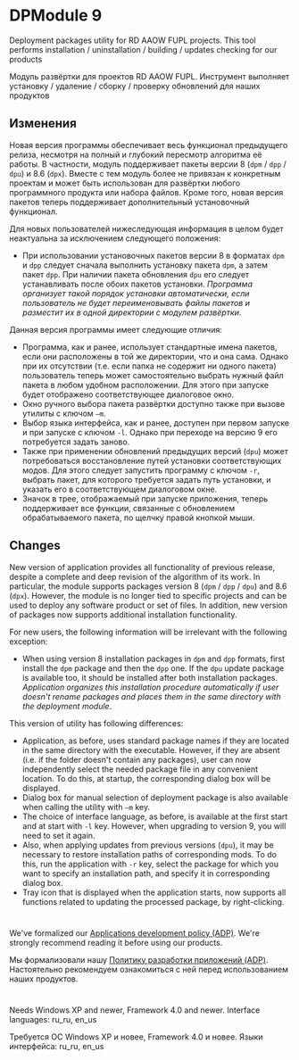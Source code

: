 ﻿# DPModule 9

Deployment packages utility for RD AAOW FUPL projects. This tool performs installation / uninstallation / building / updates checking for our products

Модуль развёртки для проектов RD AAOW FUPL. Инструмент выполняет установку / удаление / сборку / проверку обновлений для наших продуктов

## Изменения

Новая версия программы обеспечивает весь функционал предыдущего релиза, несмотря на полный и глубокий пересмотр алгоритма её работы. В частности, модуль поддерживает пакеты версии 8 (```dpm``` / ```dpp``` / ```dpu```) и 8.6 (```dpx```). Вместе с тем модуль более не привязан к конкретным проектам и может быть использован для развёртки любого программного продукта или набора файлов. Кроме того, новая версия пакетов теперь поддерживает дополнительный установочный функционал.

Для новых пользователей нижеследующая информация в целом будет неактуальна за исключением следующего положения:

- При использовании установочных пакетов версии 8 в форматах ```dpm``` и ```dpp``` следует сначала выполнить установку пакета ```dpm```, а затем пакет ```dpp```. При наличии пакета обновления ```dpu``` его следует устанавливать после обоих пакетов установки. _Программа организует такой порядок установки автоматически, если пользователь не будет переименовывать файлы пакетов и разместит их в одной директории с модулем развёртки_.

Данная версия программы имеет следующие отличия:

- Программа, как и ранее, использует стандартные имена пакетов, если они расположены в той же директории, что и она сама. Однако при их отсутствии (т.е. если папка не содержит ни одного пакета) пользователь теперь может самостоятельно выбрать нужный файл пакета в любом удобном расположении. Для этого при запуске будет отображено соответствующее диалоговое окно.
- Окно ручного выбора пакета развёртки доступно также при вызове утилиты с ключом ```–m```.
- Выбор языка интерфейса, как и ранее, доступен при первом запуске и при запуске с ключом ```-l```. Однако при переходе на версию 9 его потребуется задать заново.
- Также при применении обновлений предыдущих версий (```dpu```) может потребоваться восстановление путей установки соответствующих модов. Для этого следует запустить программу с ключом ```-r```, выбрать пакет, для которого требуется задать путь установки, и указать его в соответствующем диалоговом окне.
- Значок в трее, отображаемый при запуске приложения, теперь поддерживает все функции, связанные с обновлением обрабатываемого пакета, по щелчку правой кнопкой мыши.

## Changes

New version of application provides all functionality of previous release, despite a complete and deep revision of the algorithm of its work. In particular, the module supports packages version 8 (```dpm``` / ```dpp``` / ```dpu```) and 8.6 (```dpx```). However, the module is no longer tied to specific projects and can be used to deploy any software product or set of files. In addition, new version of packages now supports additional installation functionality.

For new users, the following information will be irrelevant with the following exception:

- When using version 8 installation packages in ```dpm``` and ```dpp``` formats, first install the ```dpm``` package and then the ```dpp``` one. If the ```dpu``` update package is available too, it should be installed after both installation packages. _Application organizes this installation procedure automatically if user doesn't rename packages and places them in the same directory with the deployment module_.

This version of utility has following differences:

- Application, as before, uses standard package names if they are located in the same directory with the executable. However, if they are absent (i.e. if the folder doesn't contain any packages), user can now independently select the needed package file in any convenient location. To do this, at startup, the corresponding dialog box will be displayed.
- Dialog box for manual selection of deployment package is also available when calling the utility with ```–m``` key.
- The choice of interface language, as before, is available at the first start and at start with ```-l``` key. However, when upgrading to version 9, you will need to set it again.
- Also, when applying updates from previous versions (```dpu```), it may be necessary to restore installation paths of corresponding mods. To do this, run the application with ```-r``` key, select the package for which you want to specify an installation path, and specify it in corresponding dialog box.
- Tray icon that is displayed when the application starts, now supports all functions related to updating the processed package, by right-clicking.

#

We've formalized our [Applications development policy (ADP)](https://vk.com/@rdaaow_fupl-adp).
We're strongly recommend reading it before using our products.

Мы формализовали нашу [Политику разработки приложений (ADP)](https://vk.com/@rdaaow_fupl-adp).
Настоятельно рекомендуем ознакомиться с ней перед использованием наших продуктов.

#

Needs Windows XP and newer, Framework 4.0 and newer. Interface languages: ru_ru, en_us

Требуется ОС Windows XP и новее, Framework 4.0 и новее. Языки интерфейса: ru_ru, en_us
